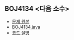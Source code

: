 ## BOJ4134 <다음 소수>
- [문제 원본](https://www.acmicpc.net/problem/4134)
- [BOJ4134.java](BOJ4134.java)
- [코드 설명](https://yback.oopy.io/aa3bc115-89a6-47d4-b584-4488d4319c33)
